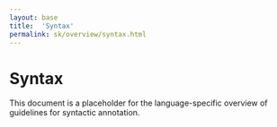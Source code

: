 ```yaml
---
layout: base
title:  'Syntax'
permalink: sk/overview/syntax.html
---
```


# Syntax

This document is a placeholder for the language-specific overview of
guidelines for syntactic annotation.
